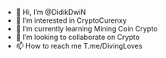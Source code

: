 - 👋 Hi, I’m @DidikDwiN
- 👀 I’m interested in CryptoCurenxy
- 🌱 I’m currently learning Mining Coin Crypto
- 💞️ I’m looking to collaborate on Crypto
- 📫 How to reach me T.me/DivingLoves

<!---
DidikDwiN/DidikDwiN is a ✨ special ✨ repository because its `README.md` (this file) appears on your GitHub profile.
You can click the Preview link to take a look at your changes.
--->
